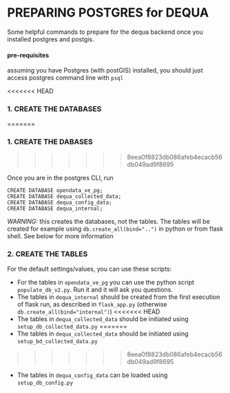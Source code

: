 # PREPARING POSTGRES for DEQUA

Some helpful commands to prepare for the dequa backend once you installed postgres and postgis.

#### pre-requisites
assuming you have Postgres (with postGIS) installed,
you should just access postgres command line with `psql`

<<<<<<< HEAD
### 1. CREATE THE DATABASES
=======
### 1. CREATE THE DABASES
>>>>>>> 8eea0f8823db086afeb4ecacb56db049ad9f8695

Once you are in the postgres CLI, run

```
CREATE DATABASE opendata_ve_pg;
CREATE DATABASE dequa_collected_data;
CREATE DATABASE dequa_config_data;
CREATE DATABASE dequa_internal;
```

*WARNING:* this creates the databases, not the tables.
The tables will be created for example using `db.create_all(bind="..")` in python or from flask shell. See below for more information

### 2. CREATE THE TABLES

For the default settings/values, you can use these scripts:

- For the tables in `opendata_ve_pg` you can use the python script `populate_db_v2.py`. Run it and it will ask you questions.
- The tables in `dequa_internal` should be created from the first execution of flask run, as described in `flask_app.py` (otherwise `db.create_all(bind="internal")`)
<<<<<<< HEAD
- The tables in `dequa_collected_data` should be initiated using `setup_db_collected_data.py`
=======
- The tables in `dequa_collected_data` should be initiated using `setup_bd_collected_data.py`
>>>>>>> 8eea0f8823db086afeb4ecacb56db049ad9f8695
- The tables in `dequa_config_data` can be loaded using `setup_db_config.py`
